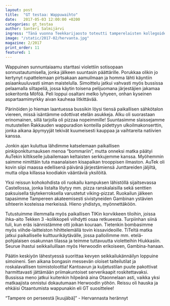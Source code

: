 ```yaml
---
layout: post
title:  "GT testaa: Wappuwaihto"
date:   2017-05-03 12:00:00 +0200
categories: gt_testaa
author: Santeri Salmijärvi
ingress: "Tänä vuonna Teekkarijaosto toteutti tamperelaisten kollegoidensa kanssa wappuvaihdon. GT tietenkin lähetti reportterinsa Herwoodiin."
image: "/static/2017-02/hervanta.jpg"
magazine: 2/2017
print_order: 11
featured: 1
---
```



Wappuinen sunnuntaiaamu starttasi violettiin sotisopaan sonnustautumisella, jonka jälkeen suuntasin päättärille. Porukkaa olikin jo kertynyt rupattelemaan pirtsakaan aamuilmaan ja homma lähti käyntiin asiaankuuluvasti siman maistelulla. Simoittelu jatkui vahvasti myös bussissa pelaamalla siltapeliä, jossa käytin toisena pelijuomana järjestäjien jakamaa sokeritonta Möföä. Peli loppui osaltani melko lyhyeen, onhan kyseinen aspartaamimyrkky aivan kauheaa litkittävää.
 
Pärinöiden jo hieman laantuessa bussikin löysi tiensä paikallisen sähkötalon viereen, missä isäntämme odottivat etelän asukkeja. Alku oli suorastaan erinomainen, sillä tarjolla oli pizzaa nopeimmille! Suuntasimme slaissejamme mutustellen Rakkauden wappuradion konteilla pidettyyn ulkoilmakonserttin, jonka aikana äpymyyjät tekivät kuumeisesti kauppaa ja vaihtareita natiivien kanssa.
 
Jonkin ajan kuluttua lähdimme katselemaan paikallisen pinkiponkiturnauksen menoa “bommariin”, mutta onneksi matka päätyi AuTekin kiltikselle jubailemaan keltaisten serkkujemme kanssa. Myöhemmin saimme nimittäin tuta maanalaisen kisapaikan trooppisen ilmaston. AuTek oli kovin siipi maassa edellisenä päivänä järjestämiensä Junttareiden jäljiltä, mutta olipa killassa koodiakin vääntäviä yksilöitä.
 
Yksi reissun kohokohdista oli ruokailu kampuksen lähistöllä sijaitsevassa Castellossa, jonka listalta löytyy mm. pizza ranskalaisilla sekä senttien paksuisella täytekerroksella varustetut viking-pizzat. Ruokailun jälkeen tapasimme Tampereen akateemisesti sivistyneiden Gambinan ystävien sihteerin kosteissa merkeissä. Hieno yhdistys, myönnettäköön.
 
Tutustuimme illemmalla myös paikallisen TIKin korvikkeen tiloihin, joissa ihka-aito Tekken 3 -kolikkopeli viihdytti osaa retkueesta. Turpiinhan siinä tuli, kun eräs isännistämme otti joikan kouraan. Tietenkin bombasimme myös viihde-laitteiston hihittelemällä tovin kissavideoille. TiTeltä matka jatkui paikalliselle kulttuurikäytävälle, jossa palloilimme mm. etelä-pohjalaisen osakunnan tilassa ja teimme tuttavuutta violetteihin Hiukkasiin. Seurue ihastui seikkailuillaan myös Herwoodin erikoiseen, Gambina-hanaan.
 
Päätin keskiyön lähestyessä suorittaa kevyen seikkailukännäilyn loppuine simoineni. Sen aikana bongasin messevän oloiset taiteilutilat ja roskalavallisen toimistoloottia! Kantoavun ja kuljetustilan puute pakottivat harmittavasti jättämään priimakuntoiset serverikaapit roskitettavaksi. Bussissa meno jatkui kuitenkin hilpeänä aina Otaonnelaan asti, vaikka yksi matkaajista onnistui dokautumaan Herwoodin yöhön. Reissu oli hauska ja ehkäisi Otaantumista wappunakin eli GT suosittelee!
 
“Tampere on perseestä [kuujäbä]” - Hervannasta herännyt
